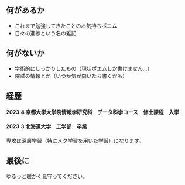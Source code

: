 
## 何があるか
- これまで勉強してきたことのお気持ちポエム
- 日々の進捗という名の雑記

## 何がないか
- 学術的にしっかりしたもの（現状ポエムしか書けません...）
- 院試の情報とか（いつか気が向いたら書くかも）

## 経歴
#### 2023.4 京都大学大学院情報学研究科　データ科学コース　修士課程　入学
#### 2023.3 北海道大学　工学部　卒業

専攻は深層学習（特にメタ学習を用いた学習）になります。

## 最後に
ゆるっと暖かく見守ってください。
